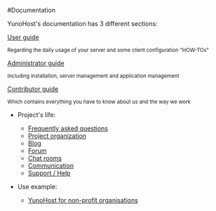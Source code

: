 #Documentation

<p class="lead">
YunoHost's documentation has 3 different sections:
</p>

<div class="row text-center">

<div class="col col-md-4 col-md-offset-1">
<a class="btn btn-success btn-lg" href="/userdoc"><span class="glyphicon glyphicon-user"></span> User guide</a>
<p><small class="text-muted">Regarding the daily usage of your server and some client configuration "HOW-TOs"</small></p>
</div>

<div class="col col-md-4 col-md-offset-1">
<a class="btn btn-primary btn-lg" href="/admindoc"><span class="glyphicon glyphicon-lock"></span> Administrator guide</a>
<p><small class="text-muted">Including installation, server management and application management</small></p>
</div>

<div class="col col-md-5 col-md-offset-3">
<a class="btn btn-danger btn-lg" href="/contributordoc"><span class="glyphicon glyphicon-heart"></span> Contributor guide</a>
<p><small class="text-muted">Which contains everything you have to know about us and the way we work</small></p>
</div>

</div>

* Project's life:
   * [Frequently asked questions](/faq_en)
   * [Project organization](/project_organization)
   * [Blog](https://forum.yunohost.org/c/announcement)
   * [Forum](https://forum.yunohost.org)
   * [Chat rooms](/chat_rooms_en)
   * [Communication](/communication_en)
   * [Support / Help](/help)

* Use example:
   * [YunoHost for non-profit organisations](/use_case_non-profit_organisations)
